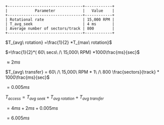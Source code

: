 ```
+---------------------------------+------------+
|            Parameter            |   Value    |
+---------------------------------+------------+
| Rotational rate                 | 15,000 RPM |
| T_avg_seek                      | 4 ms       |
| Average number of sectors/track | 800        |
+---------------------------------+------------+
```

$T_{avg\ rotation} =\frac{1}{2} *T_{max\ rotation}$

$=\frac{1}{2}*( 60\ secs\ /\ 15,000\ RPM) *1000\frac{ms}{sec}$

$\approx 2ms$

$T_{avg\ transfer} = 60\ /\ 15,000\ RPM * 1\ /\ 800 \frac{sectors}{track} * 1000\frac{ms}{sec}$

$=0.005 ms$

$T_{access} = T_{avg\ seek} + T_{avg\ rotation} + T_{avg\ transfer}$

$=4ms + 2ms + 0.005ms$

$= 6.005ms$